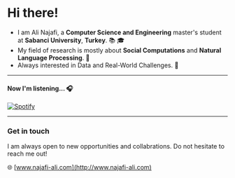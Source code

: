 # Hi there!

- I am Ali Najafi, a **Computer Science and Engineering** master's student at **Sabanci University**, **Turkey**. 📚 🎓 <br>
- My field of research is mostly about **Social Computations** and **Natural Language Processing**. 🎯 <br>
- Always interested in Data and Real-World Challenges. 🤗



---
<h4> Now I'm listening... 🎧</h4> 

[![Spotify](https://spotify-now-playing-rr1i.vercel.app/api/spotify)](https://open.spotify.com/user/3157fy4ugjlzfy75hdazapbgh7li)

---
### Get in touch 
I am always open to new opportunities and collabrations. Do not hesitate to reach me out!

🌐 [www.najafi-ali.com](http://www.najafi-ali.com)
 
